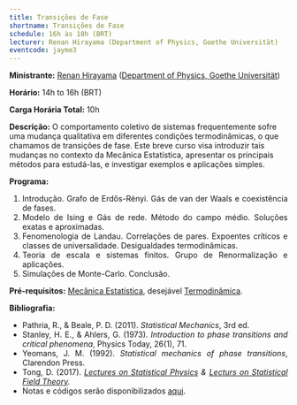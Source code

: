 ```yaml
---
title: Transições de Fase
shortname: Transições de Fase
schedule: 16h às 18h (BRT)
lecturer: Renan Hirayama (Department of Physics, Goethe Universität)
eventcode: jayme3
---
```


**Ministrante:** [Renan Hirayama](http://lattes.cnpq.br/4527194577561153) ([Department of Physics, Goethe Universität](https://www.goethe-university-frankfurt.de/63109041/Welcome_to_the_Department_of_Physics?))

**Horário:** 14h to 16h (BRT)

**Carga Horária Total:** 10h

**Descrição:** O comportamento coletivo de sistemas frequentemente sofre uma mudança qualitativa em diferentes condições termodinâmicas, 
o que chamamos de transições de fase. Este breve curso visa introduzir tais mudanças no contexto da Mecânica Estatística, apresentar os 
principais métodos para estudá-las, e investigar exemplos e aplicações simples.

**Programa:** 

<div style="text-align: justify">
 <ol>
  <li> Introdução. Grafo de Erdős-Rényi. Gás de van der Waals e coexistência de fases.</li>
  <li> Modelo de Ising e Gás de rede. Método do campo médio. Soluções exatas e aproximadas.</li>
  <li> Fenomenologia de Landau. Correlações de pares. Expoentes críticos e classes de universalidade. Desigualdades termodinâmicas.</li>
  <li> Teoria de escala e sistemas finitos. Grupo de Renormalização e aplicações.</li>
  <li> Simulações de Monte-Carlo. Conclusão.</li>
 </ol>
</div>

**Pré-requisitos:** [Mecânica Estatística](https://uspdigital.usp.br/jupiterweb/obterDisciplina?nomdis=&sgldis=4302401), desejável [Termodinâmica](https://uspdigital.usp.br/jupiterweb/obterDisciplina?sgldis=4302308&verdis=1).

**Bibliografia:** 

<div style="text-align: justify">
 <ul>
  <li>Pathria, R., & Beale, P. D. (2011).<i> Statistical Mechanics</i>, 3rd ed.</li>
  <li>Stanley, H. E., & Ahlers, G. (1973).<i> Introduction to phase transitions and critical phenomena</i>, Physics Today, 26(1), 71.</li>
  <li>Yeomans, J. M. (1992).<i> Statistical mechanics of phase transitions</i>, Clarendon Press.</li>
  <li>Tong, D. (2017).<i> <a href="http://www.damtp.cam.ac.uk/user/tong/statphys.html">Lectures on Statistical Physics</a> & <a href="http://www.damtp.cam.ac.uk/user/tong/statphys.html">Lecturs on Statistical Field Theory</a>.</i></li>
  <li> Notas e códigos serão disponibilizados <a href="https://www.notion.so/Transi-es-de-fase-d7e83ff687de47ecb1744362ae378964">aqui</a>.</li>
 </ul>
</div>
